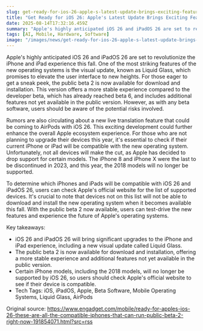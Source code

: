 ```yaml
---
slug: get-ready-for-ios-26-apple-s-latest-update-brings-exciting-features-to-compatible-iphones
title: "Get Ready for iOS 26: Apple's Latest Update Brings Exciting Features to Compatible iPhones"
date: 2025-08-14T17:32:16.459Z
summary: "Apple's highly anticipated iOS 26 and iPadOS 26 are set to revolutionize the iPhone and iPad experience this fall."
tags: [AI, Mobile, Hardware, Software]
image: "/images/news/get-ready-for-ios-26-apple-s-latest-update-brings-exciting-features-to-compatible-iphones-thumb.jpg"
---
```


Apple's highly anticipated iOS 26 and iPadOS 26 are set to revolutionize the iPhone and iPad experience this fall. One of the most striking features of the new operating systems is the visual update, known as Liquid Glass, which promises to elevate the user interface to new heights. For those eager to get a sneak peek, the public beta 2 is now available for download and installation. This version offers a more stable experience compared to the developer beta, which has already reached beta 6, and includes additional features not yet available in the public version. However, as with any beta software, users should be aware of the potential risks involved.

Rumors are also circulating about a new live translation feature that could be coming to AirPods with iOS 26. This exciting development could further enhance the overall Apple ecosystem experience. For those who are not planning to upgrade their devices this year, it's essential to check if their current iPhone or iPad will be compatible with the new operating system. Unfortunately, not all devices will make the cut, as Apple has decided to drop support for certain models. The iPhone 8 and iPhone X were the last to be discontinued in 2023, and this year, the 2018 models will no longer be supported.

To determine which iPhones and iPads will be compatible with iOS 26 and iPadOS 26, users can check Apple's official website for the list of supported devices. It's crucial to note that devices not on this list will not be able to download and install the new operating system when it becomes available this fall. With the public beta 2 now available, users can test-drive the new features and experience the future of Apple's operating systems.


Key takeaways:
- iOS 26 and iPadOS 26 will bring significant upgrades to the iPhone and iPad experience, including a new visual update called Liquid Glass.
- The public beta 2 is now available for download and installation, offering a more stable experience and additional features not yet available in the public version.
- Certain iPhone models, including the 2018 models, will no longer be supported by iOS 26, so users should check Apple's official website to see if their device is compatible.
- Tech Tags: iOS, iPadOS, Apple, Beta Software, Mobile Operating Systems, Liquid Glass, AirPods

Original source: https://www.engadget.com/mobile/ready-for-apples-ios-26-these-are-all-the-compatible-iphones-that-can-run-public-beta-2-right-now-191854071.html?src=rss